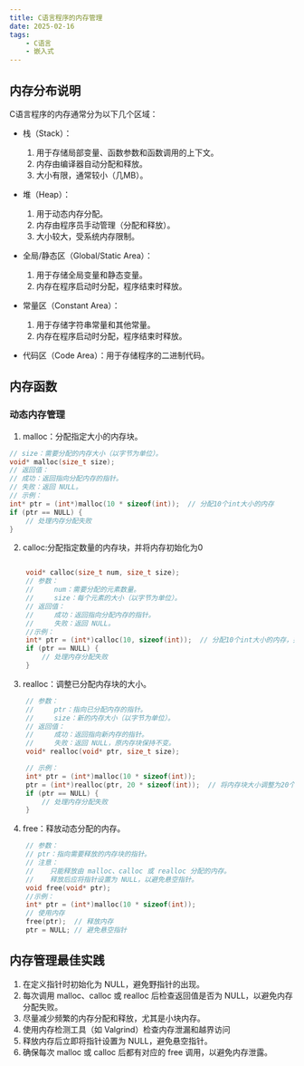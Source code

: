 ```yaml
---
title: C语言程序的内存管理
date: 2025-02-16
tags: 
    - C语言 
    - 嵌入式
---
```


## 内存分布说明

C语言程序的内存通常分为以下几个区域：

- 栈（Stack）：
    1. 用于存储局部变量、函数参数和函数调用的上下文。
    2. 内存由编译器自动分配和释放。
    3. 大小有限，通常较小（几MB）。

- 堆（Heap）：

    1. 用于动态内存分配。
    2. 内存由程序员手动管理（分配和释放）。
    3. 大小较大，受系统内存限制。

- 全局/静态区（Global/Static Area）：

    1. 用于存储全局变量和静态变量。
    2. 内存在程序启动时分配，程序结束时释放。

- 常量区（Constant Area）：
    1. 用于存储字符串常量和其他常量。
    2. 内存在程序启动时分配，程序结束时释放。

- 代码区（Code Area）：用于存储程序的二进制代码。


<!--more-->
## 内存函数

### 动态内存管理

1. malloc：分配指定大小的内存块。

```c
// size：需要分配的内存大小（以字节为单位）。
void* malloc(size_t size);
// 返回值：
// 成功：返回指向分配内存的指针。
// 失败：返回 NULL。
// 示例：
int* ptr = (int*)malloc(10 * sizeof(int));  // 分配10个int大小的内存
if (ptr == NULL) {
    // 处理内存分配失败
}
```

2. calloc:分配指定数量的内存块，并将内存初始化为0
   
```c

    void* calloc(size_t num, size_t size);
    // 参数：
    //     num：需要分配的元素数量。
    //     size：每个元素的大小（以字节为单位）。
    // 返回值：
    //     成功：返回指向分配内存的指针。
    //     失败：返回 NULL。
    //示例：
    int* ptr = (int*)calloc(10, sizeof(int));  // 分配10个int大小的内存，并初始化为0
    if (ptr == NULL) {
        // 处理内存分配失败
    }
```

3. realloc：调整已分配内存块的大小。

```c
    // 参数：
    //     ptr：指向已分配内存的指针。
    //     size：新的内存大小（以字节为单位）。
    // 返回值：
    //     成功：返回指向新内存的指针。
    //     失败：返回 NULL，原内存块保持不变。
    void* realloc(void* ptr, size_t size);

    // 示例：
    int* ptr = (int*)malloc(10 * sizeof(int));
    ptr = (int*)realloc(ptr, 20 * sizeof(int));  // 将内存块大小调整为20个int
    if (ptr == NULL) {
        // 处理内存分配失败
    }

```

4. free：释放动态分配的内存。

```c
    // 参数：
    // ptr：指向需要释放的内存块的指针。
    // 注意：
    //    只能释放由 malloc、calloc 或 realloc 分配的内存。
    //    释放后应将指针设置为 NULL，以避免悬空指针。
    void free(void* ptr);
    //示例：
    int* ptr = (int*)malloc(10 * sizeof(int));
    // 使用内存
    free(ptr);  // 释放内存
    ptr = NULL; // 避免悬空指针
```

## 内存管理最佳实践

1. 在定义指针时初始化为 NULL，避免野指针的出现。
2. 每次调用 malloc、calloc 或 realloc 后检查返回值是否为 NULL，以避免内存分配失败。
3. 尽量减少频繁的内存分配和释放，尤其是小块内存。
4. 使用内存检测工具（如 Valgrind）检查内存泄漏和越界访问
5. 释放内存后立即将指针设置为 NULL，避免悬空指针。
6. 确保每次 malloc 或 calloc 后都有对应的 free 调用，以避免内存泄露。